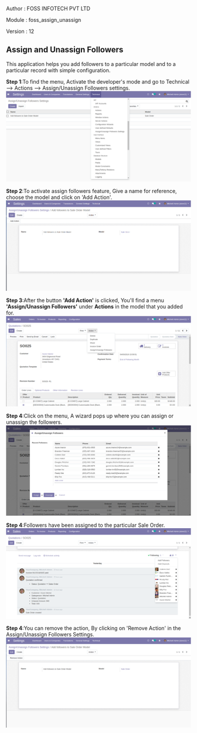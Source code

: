 
Author : FOSS INFOTECH PVT LTD

Module : foss\_assign\_unassign

Version : 12

<h2>Assign and Unassign Followers</h2>

<p>This application helps you add followers to a particular model and to a particular record with simple configuration.</p>

<b>Step 1</b>:To find the menu, Activate the developer's mode and go to Technical --> Actions --> Assign/Unassign Followers settings.
<img src="static/description/menu.png">

<b>Step 2</b>:To activate assign followers feature, Give a name for reference, choose the model and click on 'Add Action'.
<img src="static/description/created_form.png">

<b>Step 3</b>:After the button <b>'Add Action'</b> is clicked, You'll find a menu <b>'Assign/Unassign Followers'</b> under <b>Actions</b> in the model that you added for.
<img src="static/description/action.png">

<b>Step 4</b>:Click on the menu, A wizard pops up where you can assign or unassign the followers.
<img src="static/description/assign.png">

<b>Step 4</b>:Followers have been assigned to the particular Sale Order.
<img src="static/description/followers.png">

<b>Step 4</b>:You can remove the action, By clicking on 'Remove Action' in the Assign/Unassign Followers Settings.
<img src="static/description/remove.png">
